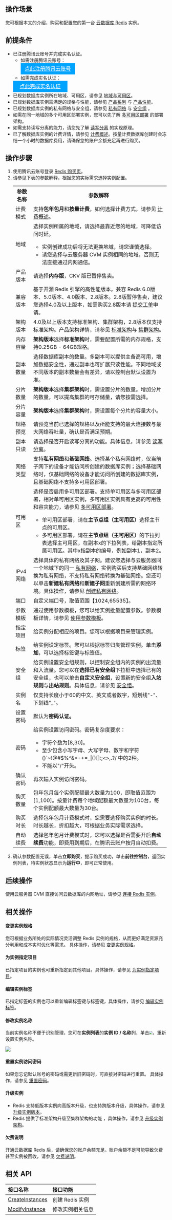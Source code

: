 ## 操作场景

您可根据本文的介绍，购买和配置您的第一台 [云数据库 Redis](https://cloud.tencent.com/document/product/239/3205) 实例。 

## 前提条件

- 已注册腾讯云账号并完成实名认证。
  - 如需注册腾讯云账号：
    <div style="background-color:#00A4FF; width: 170px; height: 35px; line-height:35px; text-align:center;"><a href="https://cloud.tencent.com/register?s_url=https%3A%2F%2Fcloud.tencent.com%2F" target="_blank"  style="color: white; font-size:16px;" hotrep="document.guide.3128.btn1">点此注册腾讯云账号</a></div>
  -  如需完成实名认证：
    <div style="background-color:#00A4FF; width: 170px; height: 35px; line-height:35px; text-align:center;"><a href="https://console.cloud.tencent.com/developer" target="_blank"  style="color: white; font-size:16px;"  hotrep="document.guide.3128.btn2">点此完成实名认证</a></div>
- 已规划数据库实例所在地域、可用区，请参见 [地域与可用区](https://cloud.tencent.com/document/product/239/4106)。
- 已规划数据库实例需满足的规格与性能，请参见 [产品系列](https://cloud.tencent.com/document/product/239/36151) 与 [产品性能](https://cloud.tencent.com/document/product/239/17952)。
- 已规划数据库实例的私有网络与安全组，请参见  [私有网络](https://cloud.tencent.com/document/product/215)  与 [安全组](https://cloud.tencent.com/document/product/239/30911#.3Ca-id.3D.22step2.22.3E.E6.AD.A5.E9.AA.A4.E4.BA.8C.EF.BC.9A.E6.B7.BB.E5.8A.A0.E5.AE.89.E5.85.A8.E7.BB.84.E8.A7.84.E5.88.99.3C.2Fa.3E) 。
- 如需在同一地域的多个可用区部署实例，您可以先了解 [多可用区部署](https://cloud.tencent.com/document/product/239/51090) 的部署架构。
- 如需支持读写分离的能力，请您先了解 [读写分离](https://cloud.tencent.com/document/product/239/38392) 的实现原理。
- 已了解数据库实例的计费详情，请参见 [计费概述](https://cloud.tencent.com/document/product/239/30822)。按量计费数据库创建时会冻结一个小时的数据库费用，请确保您的账户余额充足再进行购买。

## 操作步骤

1. 使用腾讯云账号登录 [Redis 购买页](https://buy.cloud.tencent.com/redis)。
2. 请参见下表的参数解释，根据您的实际需求选择实例配置。
   <table class="table-striped">
   <tbody>
   <tr><th>参数名称</th><th>参数解释</th></tr>
   <tr>
   <td>计费模式</td>
   <td>支持<b>包年包月</b>和<b>按量计费</b>，如何选择计费方式，请参见 <a href="https://cloud.tencent.com/document/product/239/30822">计费概述</a>。</td></tr>	
   <tr>
   <td>地域</td>
   <td>选择实例所属的地域，请选择最靠近您的地域，可降低访问时延。<ul><li>实例创建成功后将无法更换地域，请您谨慎选择。</li><li>请您选择与云服务器 CVM 实例相同的地域，否则无法直接通过内网通信。</li></ul></td></tr>
   <tr>
   <td>产品版本</td>
   <td>请选择<b>内存版</b>，CKV 版已暂停售卖。</td></tr>
   <tr>
   <td>兼容版本</td>
   <td>基于开源 Redis 引擎的高性能版本，兼容 Redis 6.0版本、5.0版本、4.0版本、2.8版本。2.8版暂停售卖，建议您选择4.0及以上版本，如需购买2.8版本请 <a href="https://cloud.tencent.com/document/product/239/36151">提交工单</a>申请。</td></tr>	 
   <tr> 
       <td>架构版本</td>
   <td>4.0及以上版本支持标准架构、集群架构，2.8版本仅支持标准架构。产品架构详情，请参见 <a href="https://cloud.tencent.com/document/product/239/36151">标准架构</a>与 <a href="https://cloud.tencent.com/document/product/239/18336">集群架构</a>。</td></tr>
   <tr>
   <td>内存容量</td>
   <td><b>架构版本</b>选择<b>标准架构</b>时，需要配置所需的内存规格，支持0.25GB - 64GB规格。</td></tr>
   <tr>
   <td>副本数量</td>
   <td>选择数据库副本的数量。多副本可以提供主备高可用，增加数据安全性，通过副本也可扩展只读性能。不同地域或不同版本的副本数量会有差异，请以控制台默认设置为准。</td></tr>
   <tr>
   <td>分片数量</td>
   <td><b>架构版本</b>选择<b>集群架构</b>时，需设置分片的数量。增加分片的数量，可以提高集群的可存储量，请您按需选择。</td></tr> 
   <tr>    
   <td>分片容量</td>
   <td><b>架构版本</b>选择<b>集群架构</b>时，需设置每个分片的容量大小。</td></tr>
   <tr>    
   <td>规格预览</td>
   <td>请预览当前已选择的规格以及所能支持的最大连接数与最大网络吞吐量，确认是否满足预期。</td></tr>
   <tr>    
   <td>副本只读</td>
   <td>请选择是否开启读写分离的功能。具体信息，请参见 <a href="https://cloud.tencent.com/document/product/239/38392">读写分离</a>。</td></tr>
   <tr>
   <td>网络类型</td>
   <td>支持<b>私有网络</b>和<b>基础网络</b>。选择某个私有网络时，仅当前子网下的设备才能访问所创建的数据库实例；选择基础网络时，仅基础网络的设备才能访问所创建的数据库实例，且基础网络不支持多可用区部署。</td></tr>
   <tr>
   <td>可用区</td>
   <td>选择是否启用多可用区部署。支持单可用区与多可用区部署，相对单可用区实例，多可用区实例具有更高的可用性和容灾能力，请参见 <a href="https://cloud.tencent.com/document/product/239/51090">多可用区部署</a>。<ul><li>单可用区部署，请在<b>主节点组（主可用区）</b>选择主节点的可用区。</li><li>多可用区部署，请在<b>主节点组（主可用区）</b>的下拉列表选择主可用区，在副本x的下拉列表，给副本指定所属可用区。其中x指副本的编号，例如副本1，副本2。</li></ul></tr>
   <tr>
   <td>IPv4 网络</td>
       <td>选择具体的私有网络及其子网。建议您选择与云服务器同一个地域下的同一 <a href="https://cloud.tencent.com/document/product/215">私有网络</a>，实例购买后支持基础网络转换为私有网络，不支持私有网络转换为基础网络。您还可以单击<b>新建私有网络</b>和<b>新建子网</b>重新创建所需的网络环境。具体操作，请参见 <a href="https://cloud.tencent.com/document/product/215/36515">创建私有网络</a>。</td></tr>
   <tr>
   <td>端口</td>
   <td>自定义端口号，取值范围【1024,65535】。</td></tr>
   <tr>
   <td>参数模板</td>
   <td>通过使用参数模板，您可以给实例批量配置参数。参数模板详情，请参见 <a href="https://cloud.tencent.com/document/product/239/58210">使用参数模板</a>。</td></tr>
   <tr>
   <td>指定项目</td>
   <td>给实例分配相应的项目。您可以根据项目来管理实例。</td></tr>
   <tr>
   <td>标签</td>
   <td>给实例设定标签。您可以根据标签归类管理实例。单击<b>添加</b>，可以选择标签键与标签值。</td></tr> 
   <tr>
   <td>安全组</td>
   <td>给实例设置安全组规则，以控制安全组内的实例的出流量和入流量。您可以在<b>选择已有安全组</b>下拉框中选择已有的安全组，也可以单击<b>自定义安全组</b>，设置新的安全组<b>入站规则</b>与<b>出站规则</b>。具体信息，请参见 <a href="https://cloud.tencent.com/document/product/239/30911">安全组</a>。</td></tr> 
   <tr>
   <td>实例名</td>
   <td>仅支持长度小于60的中文、英文或者数字，短划线"-"、下划线"_"。</td></tr>  
   <tr>
   <td>设置密码</td>
   <td>默认为<b>密码认证。</b></tr>   
   <tr>
   <td>密码</td>
   <td>给实例设置访问密码。密码复杂度要求：<ul><li>字符个数为[8,30]。</li><li>至少包含小写字母、大写字母、数字和字符 ()`~!@#$%^&*-+=_|{}[]:;<>,.?/ 中的2种。</li><li>不能以"/"开头。</li></ul></td></tr> 
   <tr>
   <td>确认密码</td>
   <td>再次输入实例访问密码。</td></tr>  
   <tr>
   <td>购买数量</td>
   <td>包年包月每个实例配额最大数量为100，即取值范围为[1,100]。按量计费每个地域配额最大数量为100台，每个实例配额最大数量为30台。</td></tr> 
   <tr>
   <td>购买时长</td>
   <td>选择包年包月计费模式时，您需要选择购买实例的时长。时长越长，折扣越大，可根据业务实际需求选择。</td></tr> 
   <tr>
   <td>自动续费</td>
   <td>选择包年包月计费模式时，您可以选择是否需要开启<b>自动续费</b>功能，即费用到期后，在腾讯云账户按月自动扣费。</td></tr> 
   </tbody></table>
3. 确认参数配置无误，单击**立即购买**，提示购买成功，单击**前往控制台**，返回实例列表，待实例状态显示为**运行中**，即可正常使用。

## 后续操作

使用云服务器 CVM 直接访问云数据库的内网地址，请参见 [连接 Redis 实例](https://cloud.tencent.com/document/product/239/30877)。

## 相关操作

#### 变更实例规格

您可根据业务所处的实际情况灵活调整 Redis 实例的规格，从而更好满足资源充分利用和成本实时优化等需求。 具体操作，请参见 [变更实例规格](https://cloud.tencent.com/document/product/239/30895)。

#### 为实例指定项目

已指定项目的实例也可重新指定到其他项目。具体操作，请参见 [为实例指定项目](https://cloud.tencent.com/document/product/239/30893)。

#### 编辑实例标签

已指定标签的实例也可以重新编辑标签键与标签键，具体操作，请参见 [编辑实例标签](https://cloud.tencent.com/document/product/239/71618)。

#### 修改实例名称

当前实例名称不便于识别管理，您可在**实例列表**的**实例 ID / 名称**列，单击<img src="https://qcloudimg.tencent-cloud.cn/raw/c3386f46a3b0588a84b3c0bf6f952200.png" style="zoom:66%;" />，重新设置实例名称。

![](https://main.qcloudimg.com/raw/a160e0a6bcc80796e6219b705b28c421.png)

#### 重置实例访问密码

 如果您忘记默认账号的密码或需更新旧密码时，可直接对密码进行重置。 具体操作，请参见 [重置密码](https://cloud.tencent.com/document/product/239/71619)。

#### 升级实例

- Redis 支持低版本实例向高版本升级，也支持跨版本升级，具体操作，请参见 [升级实例版本](https://cloud.tencent.com/document/product/239/46457)。
- Redis 提供了标准架构升级至集群架构的功能 ，具体操作，请参见 [升级实例架构](https://cloud.tencent.com/document/product/239/46458)。

#### 欠费说明

开通云数据库 Redis 后，请确保您的账户余额充足。账户余额不足可能导致欠费甚至实例被回收，请参见 [欠费说明](https://cloud.tencent.com/document/product/239/30828)。

## 相关 API

| 接口名称                                                     | 接口功能         |
| :----------------------------------------------------------- | :--------------- |
| [CreateInstances](https://cloud.tencent.com/document/api/239/20026) | 创建 Redis 实例    |
| [ModifyInstance](https://cloud.tencent.com/document/api/239/31785) | 修改实例相关信息 |
